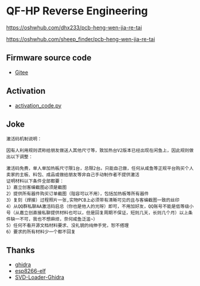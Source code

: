 # QF-HP Reverse Engineering

https://oshwhub.com/dhx233/pcb-heng-wen-jia-re-tai

https://oshwhub.com/sheep_finder/pcb-heng-wen-jia-re-tai

## Firmware source code

- [Gitee](https://gitee.com/deng-hongxiang/qf_hp_software)

## Activation

- [activation_code.py](tools/activation_code.py)

## Joke

```
激活码机制说明：

因有人利用规则谎称给朋友做送人其他尺寸等，致加热台V2版本已经出现在闲鱼上，因此规则做出以下调整：

激活码免费，单人单加热板尺寸限1台，总限2台。只能自己做，任何从咸鱼等正规平台购买个人卖家的主板、料包、成品或做给朋友等非自己手动制作者不提供激活
证明材料以下条件全部都要：
1）嘉立创客编截图必须是截图
2）提供所有器件购买订单截图（阻容可以不用），包括加热板等所有器件
3）复刻（焊接）过程照片一张,实物PCB上必须带有清晰可见的且与客编截图一致的丝印
4）从QQ群私聊AA激活码启总（你也是他人的光呀）即可，不用加好友，QQ账号不能是低等级小号（从嘉立创直接私聊提供材料也可以，但是回复周期不保证，短则几天，长则几个月）以上条件缺一不可，我也不想麻烦，奈何咸鱼泛滥~）
5）任何不看开源文档材料要求、没礼貌的纯伸手党，恕不搭理
6）要求的所有材料少一个都不回复
```

## Thanks

- [ghidra](https://github.com/NationalSecurityAgency/ghidra)
- [esp8266-elf](https://github.com/bucienator/esp8266-elf)
- [SVD-Loader-Ghidra](https://github.com/leveldown-security/SVD-Loader-Ghidra)
